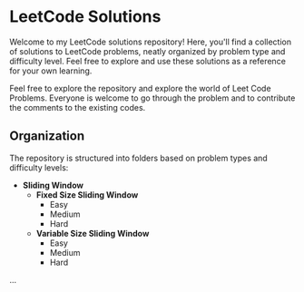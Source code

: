# LeetCode Solutions

Welcome to my LeetCode solutions repository! Here, you'll find a collection of solutions to LeetCode problems, neatly organized by problem type and difficulty level. Feel free to explore and use these solutions as a reference for your own learning.

Feel free to explore the repository and explore the world of Leet Code Problems. Everyone is welcome to go through the problem and to contribute the comments to the existing codes.

## Organization

The repository is structured into folders based on problem types and difficulty levels:

- **Sliding Window**
  - **Fixed Size Sliding Window**
    - Easy
    - Medium
    - Hard
  - **Variable Size Sliding Window**
    - Easy
    - Medium
    - Hard

...



